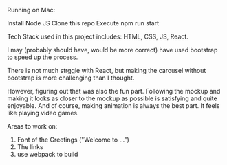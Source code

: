Running on Mac:

Install Node JS 
Clone this repo
Execute npm run start 

Tech Stack used in this project includes: HTML, CSS, JS, React. 

I may (probably should have, would be more correct) have used bootstrap to speed up the process.

There is not much strggle with React, but making the carousel without bootstrap is more challenging than I thought. 

However, figuring out that was also the fun part. Following the mockup and making it looks as closer to the mockup as possible is satisfying and quite enjoyable. And of course, making animation is always the best part. It feels like playing video games. 

Areas to work on: 
1. Font of the Greetings ("Welcome to ...")
2. The links
3. use webpack to build 
